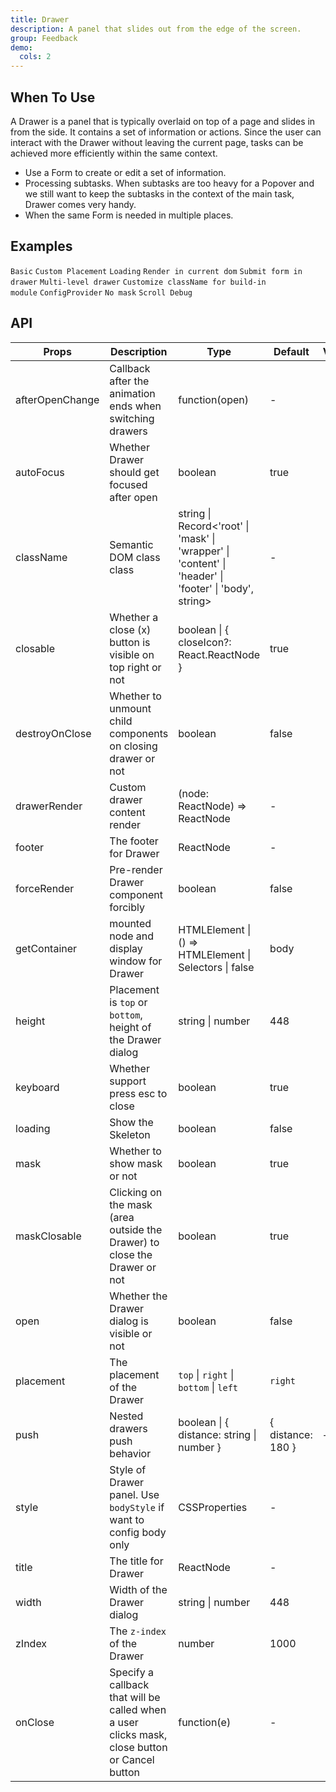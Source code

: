 ```yaml
---
title: Drawer
description: A panel that slides out from the edge of the screen.
group: Feedback
demo:
  cols: 2
---
```


## When To Use

A Drawer is a panel that is typically overlaid on top of a page and slides in from the side. It contains a set of information or actions. Since the user can interact with the Drawer without leaving the current page, tasks can be achieved more efficiently within the same context.

- Use a Form to create or edit a set of information.
- Processing subtasks. When subtasks are too heavy for a Popover and we still want to keep the subtasks in the context of the main task, Drawer comes very handy.
- When the same Form is needed in multiple places.

## Examples

<!-- prettier-ignore -->
<code src="./demo/basic-right.tsx">Basic</code>
<code src="./demo/placement.tsx">Custom Placement</code>
<code src="./demo/loading.tsx">Loading</code>
<code src="./demo/render-in-current.tsx">Render in current dom</code>
<code src="./demo/form-in-drawer.tsx">Submit form in drawer</code>
<code src="./demo/multi-level-drawer.tsx">Multi-level drawer</code>
<code src="./demo/custom-style.tsx">Customize className for build-in module</code>
<code src="./demo/config-provider.tsx" debug>ConfigProvider</code>
<code src="./demo/no-mask.tsx" debug>No mask</code>
<code src="./demo/scroll-debug.tsx" debug>Scroll Debug</code>

## API

| Props | Description | Type | Default | Version |
| --- | --- | --- | --- | --- |
| afterOpenChange | Callback after the animation ends when switching drawers | function(open) | - |  |
| autoFocus | Whether Drawer should get focused after open | boolean | true |  |
| className | Semantic DOM class class | string \| Record&lt;'root' \| 'mask' \| 'wrapper' \| 'content' \| 'header' \| 'footer' \| 'body', string> | - |  |
| closable | Whether a close (x) button is visible on top right or not | boolean \| { closeIcon?: React.ReactNode } | true |  |
| destroyOnClose | Whether to unmount child components on closing drawer or not | boolean | false |  |
| drawerRender | Custom drawer content render | (node: ReactNode) => ReactNode | - |  |
| footer | The footer for Drawer | ReactNode | - |  |
| forceRender | Pre-render Drawer component forcibly | boolean | false |  |
| getContainer | mounted node and display window for Drawer | HTMLElement \| () => HTMLElement \| Selectors \| false | body |  |
| height | Placement is `top` or `bottom`, height of the Drawer dialog | string \| number | 448 |  |
| keyboard | Whether support press esc to close | boolean | true |  |
| loading | Show the Skeleton | boolean | false |  |
| mask | Whether to show mask or not | boolean | true |  |
| maskClosable | Clicking on the mask (area outside the Drawer) to close the Drawer or not | boolean | true |  |
| open | Whether the Drawer dialog is visible or not | boolean | false |  |
| placement | The placement of the Drawer | `top` \| `right` \| `bottom` \| `left` | `right` |  |
| push | Nested drawers push behavior | boolean \| { distance: string \| number } | { distance: 180 } | + |
| style | Style of Drawer panel. Use `bodyStyle` if want to config body only | CSSProperties | - |  |
| title | The title for Drawer | ReactNode | - |  |
| width | Width of the Drawer dialog | string \| number | 448 |  |
| zIndex | The `z-index` of the Drawer | number | 1000 |  |
| onClose | Specify a callback that will be called when a user clicks mask, close button or Cancel button | function(e) | - |  |
